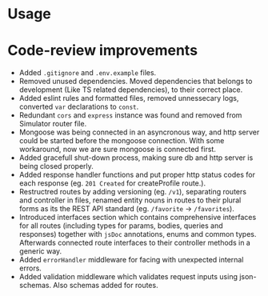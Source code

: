 # Usage

# Code-review improvements

- Added `.gitignore` and `.env.example` files.
- Removed unused dependencies. Moved dependencies that belongs to development (Like TS related dependencies), to their correct place.
- Added eslint rules and formatted files, removed unnessecary logs, converted `var` declarations to `const`.
- Redundant `cors` and `express` instance was found and removed from Simulator router file.
- Mongoose was being connected in an asyncronous way, and http server could be started before the mongoose connection. With some workaround, now we are sure mongoose is connected first.
- Added gracefull shut-down process, making sure db and http server is being closed properly.
- Added response handler functions and put proper http status codes for each response (eg. `201 Created` for createProfile route.).
- Restructred routes by adding versioning (eg. `/v1`), separating routers and controller in files, renamed entity nouns in routes to their plural forms as its the REST API standard (eg. `/favorite` -> `/favorites`).
- Introduced interfaces section which contains comprehensive interfaces for all routes (including types for params, bodies, queries and responses) together with `jsDoc` annotations, enums and common types. Afterwards connected route interfaces to their controller methods in a generic way.
- Added `errorHandler` middleware for facing with unexpected internal errors.
- Added validation middleware which validates request inputs using json-schemas. Also schemas added for routes.
